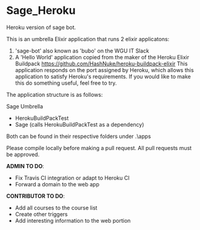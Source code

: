 # Sage_Heroku
Heroku version of sage bot.

This is an umbrella Elixir application that runs 2 elixir applicatons: 
  1. 'sage-bot' also known as 'bubo' on the WGU IT Slack
  2. A 'Hello World' application copied from the maker of the Heroku Elixir Buildpack https://github.com/HashNuke/heroku-buildpack-elixir       This application responds on the port assigned by Heroku, which allows this application to satisfy Heroku's requirements. If you           would like to make this do something useful, feel free to try.
  

The application structure is as follows:
  
  Sage Umbrella
   - HerokuBuildPackTest
   - Sage (calls HerokuBuildPackTest as a dependency)
    
Both can be found in their respective folders under .\apps

Please compile locally before making a pull request. All pull requests must be approved.

__ADMIN TO DO__:
  - Fix Travis CI integration or adapt to Heroku CI
  - Forward a domain to the web app
  
__CONTRIBUTOR TO DO__:
  - Add all courses to the course list
  - Create other triggers
  - Add interesting information to the web portion
